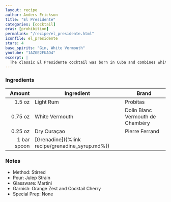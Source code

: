 ```yaml
---
layout: recipe
author: Anders Erickson
title: "El Presidente"
categories: [cocktail]
eras: [prohibition]
permalink: "/recipe/el_presidente.html"
iconfile: el_presidente
stars: 4
base_spirits: "Gin, White Vermouth"
youtube: "1AZGE2FUAO4"
excerpt: |
  The classic El Presidente cocktail was born in Cuba and combines white rum, dry vermouth, orange curaçao and grenadine. Hail to the chief.
---
```


### Ingredients

|      Amount | Ingredient                                      | Brand                            |
| ----------: | ----------------------------------------------- | -------------------------------- |
|      1.5 oz | Light Rum                                       | Probitas                         |
|     0.75 oz | White Vermouth                                  | Dolin Blanc Vermouth de Chambéry |
|     0.25 oz | Dry Curaçao                                     | Pierre Ferrand                   |
| 1 bar spoon | [Grenadine]({%link recipe/grenadine_syrup.md%}) |

### Notes

- Method: Stirred
- Pour: Julep Strain
- Glassware: Martini
- Garnish: Orange Zest and Cocktail Cherry
- Special Prep: None
